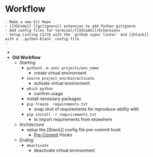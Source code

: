 # **Workflow**
	- Make a new Git Repo
	- [[VSCode]] [[gitignore]] extension to add Python gitignore
	- Add config files for terminal/[[VSCode]]/Extensions
	- Setup Linting CI/CD with the `github super linter` and [[black]] with a `.python-black` config file
	-
-
- **Old Workflow**
	- _Starting_
		- `python3 -m venv projects/env_name`
			- create virtual environment
		- `source project_env/bin/activate`
			- activate virtual environment
		- `which python`
			- confirm usage
		- install necessary packages
		- `pip freeze  requirements.txt`
			- snap shot of requirements for reproduce-ability with
		- `pip install -r requrirements.txt`
			- to import requirements from elsewhere
	- _Architecture_
		- setup the [[black]] config file pre-commit hook
			- [Pre-Commit](https://pre-commit.com/) Hooks
	- _Ending_
		- `deactivate`
			- deactivate virtual environment